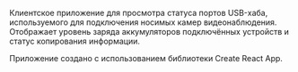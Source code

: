 Клиентское приложение для просмотра статуса портов USB-хаба, используемого для подключения носимых камер видеонаблюдения. Отображает уровень заряда аккумуляторов подключённых устройств и статус копирования информации.

Приложение создано с использованием библиотеки Create React App.